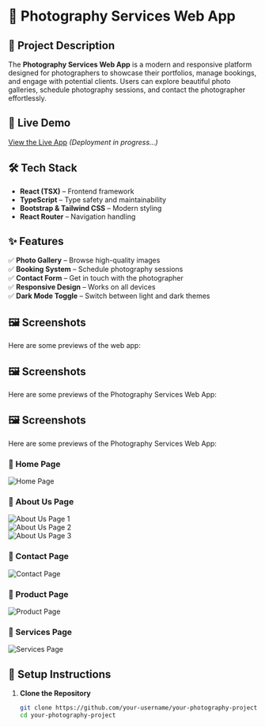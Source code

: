 # 📸 Photography Services Web App

## 🌟 Project Description

The **Photography Services Web App** is a modern and responsive platform designed for photographers to showcase their portfolios, manage bookings, and engage with potential clients. Users can explore beautiful photo galleries, schedule photography sessions, and contact the photographer effortlessly.

## 🚀 Live Demo

[View the Live App](#) _(Deployment in progress...)_

## 🛠 Tech Stack

- **React (TSX)** – Frontend framework
- **TypeScript** – Type safety and maintainability
- **Bootstrap & Tailwind CSS** – Modern styling
- **React Router** – Navigation handling

## ✨ Features

✅ **Photo Gallery** – Browse high-quality images  
✅ **Booking System** – Schedule photography sessions  
✅ **Contact Form** – Get in touch with the photographer  
✅ **Responsive Design** – Works on all devices  
✅ **Dark Mode Toggle** – Switch between light and dark themes

## 🖼 Screenshots

Here are some previews of the web app:

## 🖼 Screenshots

Here are some previews of the Photography Services Web App:

## 🖼 Screenshots

Here are some previews of the Photography Services Web App:

### 📌 Home Page

![Home Page](screenshots/PH-Homepage.jpg)

### 📌 About Us Page

![About Us Page 1](screenshots/PG-Aboutuspage1.jpg)  
![About Us Page 2](screenshots/PG-Aboutuspage2.jpg)  
![About Us Page 3](screenshots/PG-Aboutuspage3.jpg)

### 📌 Contact Page

![Contact Page](screenshots/PH-Contactpage.jpg)

### 📌 Product Page

![Product Page](screenshots/PH-Productpage.jpg)

### 📌 Services Page

![Services Page](screenshots/Servicespage.jpg)

## 🔧 Setup Instructions

1. **Clone the Repository**
   ```bash
   git clone https://github.com/your-username/your-photography-project.git
   cd your-photography-project
   ```
